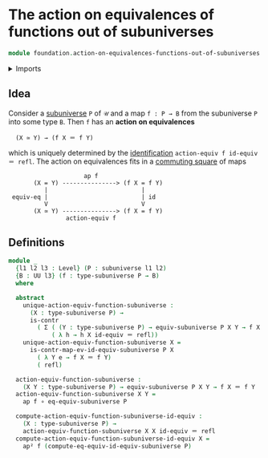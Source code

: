 # The action on equivalences of functions out of subuniverses

```agda
module foundation.action-on-equivalences-functions-out-of-subuniverses where
```

<details><summary>Imports</summary>

```agda
open import foundation.action-on-higher-identifications-functions
open import foundation.action-on-identifications-functions
open import foundation.dependent-pair-types
open import foundation.equivalence-induction
open import foundation.subuniverses
open import foundation.universe-levels

open import foundation-core.contractible-types
open import foundation-core.equivalences
open import foundation-core.function-types
open import foundation-core.identity-types
```

</details>

## Idea

Consider a [subuniverse](foundation.subuniverses.md) `P` of `𝒰` and a map
`f : P → B` from the subuniverse `P` into some type `B`. Then `f` has an
**action on equivalences**

```text
  (X ≃ Y) → (f X ＝ f Y)
```

which is uniquely determined by the
[identification](foundation-core.identity-types.md)
`action-equiv f id-equiv ＝ refl`. The action on equivalences fits in a
[commuting square](foundation.commuting-squares-of-maps.md) of maps

```text
                     ap f
       (X = Y) ---------------> (f X = f Y)
          |                          |
 equiv-eq |                          | id
          V                          V
       (X ≃ Y) ---------------> (f X = f Y)
                action-equiv f
```

## Definitions

```agda
module _
  {l1 l2 l3 : Level} (P : subuniverse l1 l2)
  {B : UU l3} (f : type-subuniverse P → B)
  where

  abstract
    unique-action-equiv-function-subuniverse :
      (X : type-subuniverse P) →
      is-contr
        ( Σ ( (Y : type-subuniverse P) → equiv-subuniverse P X Y → f X ＝ f Y)
            ( λ h → h X id-equiv ＝ refl))
    unique-action-equiv-function-subuniverse X =
      is-contr-map-ev-id-equiv-subuniverse P X
        ( λ Y e → f X ＝ f Y)
        ( refl)

  action-equiv-function-subuniverse :
    (X Y : type-subuniverse P) → equiv-subuniverse P X Y → f X ＝ f Y
  action-equiv-function-subuniverse X Y =
    ap f ∘ eq-equiv-subuniverse P

  compute-action-equiv-function-subuniverse-id-equiv :
    (X : type-subuniverse P) →
    action-equiv-function-subuniverse X X id-equiv ＝ refl
  compute-action-equiv-function-subuniverse-id-equiv X =
    ap² f (compute-eq-equiv-id-equiv-subuniverse P)
```
